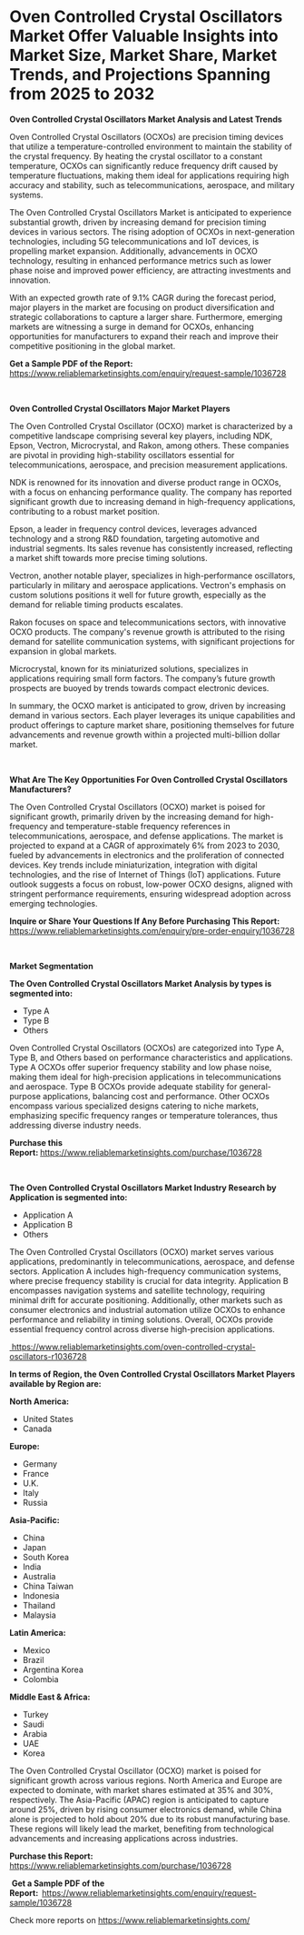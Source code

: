 <p><h1>Oven Controlled Crystal Oscillators Market Offer Valuable Insights into Market Size, Market Share, Market Trends, and Projections Spanning from 2025 to 2032</h1></p><p><strong>Oven Controlled Crystal Oscillators Market Analysis and Latest Trends</strong></p>
<p><p>Oven Controlled Crystal Oscillators (OCXOs) are precision timing devices that utilize a temperature-controlled environment to maintain the stability of the crystal frequency. By heating the crystal oscillator to a constant temperature, OCXOs can significantly reduce frequency drift caused by temperature fluctuations, making them ideal for applications requiring high accuracy and stability, such as telecommunications, aerospace, and military systems.</p><p>The Oven Controlled Crystal Oscillators Market is anticipated to experience substantial growth, driven by increasing demand for precision timing devices in various sectors. The rising adoption of OCXOs in next-generation technologies, including 5G telecommunications and IoT devices, is propelling market expansion. Additionally, advancements in OCXO technology, resulting in enhanced performance metrics such as lower phase noise and improved power efficiency, are attracting investments and innovation. </p><p>With an expected growth rate of 9.1% CAGR during the forecast period, major players in the market are focusing on product diversification and strategic collaborations to capture a larger share. Furthermore, emerging markets are witnessing a surge in demand for OCXOs, enhancing opportunities for manufacturers to expand their reach and improve their competitive positioning in the global market.</p></p>
<p><strong>Get a Sample PDF of the Report:&nbsp;</strong> <a href="https://www.reliablemarketinsights.com/enquiry/request-sample/1036728?utm_campaign=2636&utm_medium=2&utm_source=Github&utm_content=ia&utm_term=21032025&utm_id=oven-controlled-crystal-oscillators">https://www.reliablemarketinsights.com/enquiry/request-sample/1036728</a></p>
<p>&nbsp;</p>
<p><strong>Oven Controlled Crystal Oscillators Major Market Players</strong></p>
<p><p>The Oven Controlled Crystal Oscillator (OCXO) market is characterized by a competitive landscape comprising several key players, including NDK, Epson, Vectron, Microcrystal, and Rakon, among others. These companies are pivotal in providing high-stability oscillators essential for telecommunications, aerospace, and precision measurement applications.</p><p>NDK is renowned for its innovation and diverse product range in OCXOs, with a focus on enhancing performance quality. The company has reported significant growth due to increasing demand in high-frequency applications, contributing to a robust market position.</p><p>Epson, a leader in frequency control devices, leverages advanced technology and a strong R&D foundation, targeting automotive and industrial segments. Its sales revenue has consistently increased, reflecting a market shift towards more precise timing solutions.</p><p>Vectron, another notable player, specializes in high-performance oscillators, particularly in military and aerospace applications. Vectron's emphasis on custom solutions positions it well for future growth, especially as the demand for reliable timing products escalates.</p><p>Rakon focuses on space and telecommunications sectors, with innovative OCXO products. The company's revenue growth is attributed to the rising demand for satellite communication systems, with significant projections for expansion in global markets.</p><p>Microcrystal, known for its miniaturized solutions, specializes in applications requiring small form factors. The company’s future growth prospects are buoyed by trends towards compact electronic devices.</p><p>In summary, the OCXO market is anticipated to grow, driven by increasing demand in various sectors. Each player leverages its unique capabilities and product offerings to capture market share, positioning themselves for future advancements and revenue growth within a projected multi-billion dollar market.</p></p>
<p>&nbsp;</p>
<p><strong>What Are The Key Opportunities For Oven Controlled Crystal Oscillators Manufacturers?</strong></p>
<p><p>The Oven Controlled Crystal Oscillators (OCXO) market is poised for significant growth, primarily driven by the increasing demand for high-frequency and temperature-stable frequency references in telecommunications, aerospace, and defense applications. The market is projected to expand at a CAGR of approximately 6% from 2023 to 2030, fueled by advancements in electronics and the proliferation of connected devices. Key trends include miniaturization, integration with digital technologies, and the rise of Internet of Things (IoT) applications. Future outlook suggests a focus on robust, low-power OCXO designs, aligned with stringent performance requirements, ensuring widespread adoption across emerging technologies.</p></p>
<p><strong>Inquire or Share Your Questions If Any Before Purchasing This Report:</strong> <a href="https://www.reliablemarketinsights.com/enquiry/pre-order-enquiry/1036728?utm_campaign=2636&utm_medium=2&utm_source=Github&utm_content=ia&utm_term=21032025&utm_id=oven-controlled-crystal-oscillators">https://www.reliablemarketinsights.com/enquiry/pre-order-enquiry/1036728</a></p>
<p>&nbsp;</p>
<p><strong>Market Segmentation</strong></p>
<p><strong>The Oven Controlled Crystal Oscillators Market Analysis by types is segmented into:</strong></p>
<p><ul><li>Type A</li><li>Type B</li><li>Others</li></ul></p>
<p><p>Oven Controlled Crystal Oscillators (OCXOs) are categorized into Type A, Type B, and Others based on performance characteristics and applications. Type A OCXOs offer superior frequency stability and low phase noise, making them ideal for high-precision applications in telecommunications and aerospace. Type B OCXOs provide adequate stability for general-purpose applications, balancing cost and performance. Other OCXOs encompass various specialized designs catering to niche markets, emphasizing specific frequency ranges or temperature tolerances, thus addressing diverse industry needs.</p></p>
<p><strong>Purchase this Report:&nbsp;</strong><a href="https://www.reliablemarketinsights.com/purchase/1036728?utm_campaign=2636&utm_medium=2&utm_source=Github&utm_content=ia&utm_term=21032025&utm_id=oven-controlled-crystal-oscillators">https://www.reliablemarketinsights.com/purchase/1036728</a></p>
<p>&nbsp;</p>
<p><strong>The Oven Controlled Crystal Oscillators Market Industry Research by Application is segmented into:</strong></p>
<p><ul><li>Application A</li><li>Application B</li><li>Others</li></ul></p>
<p><p>The Oven Controlled Crystal Oscillators (OCXO) market serves various applications, predominantly in telecommunications, aerospace, and defense sectors. Application A includes high-frequency communication systems, where precise frequency stability is crucial for data integrity. Application B encompasses navigation systems and satellite technology, requiring minimal drift for accurate positioning. Additionally, other markets such as consumer electronics and industrial automation utilize OCXOs to enhance performance and reliability in timing solutions. Overall, OCXOs provide essential frequency control across diverse high-precision applications.</p></p>
<p><a href="https://www.reliablemarketinsights.com/oven-controlled-crystal-oscillators-r1036728?utm_campaign=2636&utm_medium=2&utm_source=Github&utm_content=ia&utm_term=21032025&utm_id=oven-controlled-crystal-oscillators">&nbsp;https://www.reliablemarketinsights.com/oven-controlled-crystal-oscillators-r1036728</a></p>
<p><strong>In terms of Region, the Oven Controlled Crystal Oscillators Market Players available by Region are:</strong></p>
<p>
    <p> <strong> North America: </strong>
        <ul>
            <li>United States</li>
            <li>Canada</li>
        </ul>
        </p> 
    <p> <strong> Europe: </strong>
        <ul>
            <li>Germany</li>
            <li>France</li>
            <li>U.K.</li>
            <li>Italy</li>
            <li>Russia</li>
        </ul>
        </p> 
    <p> <strong> Asia-Pacific: </strong>
        <ul>
            <li>China</li>
            <li>Japan</li>
            <li>South Korea</li>
            <li>India</li>
            <li>Australia</li>
            <li>China Taiwan</li>
            <li>Indonesia</li>
            <li>Thailand</li>
            <li>Malaysia</li>
        </ul>
        </p> 
    <p> <strong> Latin America: </strong>
        <ul>
            <li>Mexico</li>
            <li>Brazil</li>
            <li>Argentina Korea</li>
            <li>Colombia</li>
        </ul>
        </p> 
    <p> <strong> Middle East & Africa: </strong>
        <ul>
            <li>Turkey</li>
            <li>Saudi</li>
            <li>Arabia</li>
            <li>UAE</li>
            <li>Korea</li>
        </ul>
    </p>
    </p>
<p><p>The Oven Controlled Crystal Oscillator (OCXO) market is poised for significant growth across various regions. North America and Europe are expected to dominate, with market shares estimated at 35% and 30%, respectively. The Asia-Pacific (APAC) region is anticipated to capture around 25%, driven by rising consumer electronics demand, while China alone is projected to hold about 20% due to its robust manufacturing base. These regions will likely lead the market, benefiting from technological advancements and increasing applications across industries.</p></p>
<p><strong>Purchase this Report: </strong><a href="https://www.reliablemarketinsights.com/purchase/1036728?utm_campaign=2636&utm_medium=2&utm_source=Github&utm_content=ia&utm_term=21032025&utm_id=oven-controlled-crystal-oscillators">https://www.reliablemarketinsights.com/purchase/1036728</a></p>
<p>&nbsp;<strong>Get a Sample PDF of the Report:&nbsp;&nbsp;</strong><a href="https://www.reliablemarketinsights.com/enquiry/request-sample/1036728?utm_campaign=2636&utm_medium=2&utm_source=Github&utm_content=ia&utm_term=21032025&utm_id=oven-controlled-crystal-oscillators">https://www.reliablemarketinsights.com/enquiry/request-sample/1036728</a></p>
<p><strong></strong></p>
<p>Check more reports on <a href="https://www.reliablemarketinsights.com/?utm_campaign=2636&utm_medium=2&utm_source=Github&utm_content=ia&utm_term=21032025&utm_id=oven-controlled-crystal-oscillators">https://www.reliablemarketinsights.com/</a></p>